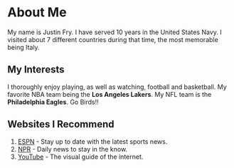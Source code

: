 # About Me

My name is Justin Fry. I have served 10 years in the United States Navy.
I visited about 7 different countries during that time, the most memorable being Italy. 

## My Interests
I thoroughly enjoy playing, as well as watching, football and basketball. 
My favorite NBA team being the **Los Angeles Lakers**.
My NFL team is the **Philadelphia Eagles**. Go Birds!! 

## Websites I Recommend
1. [ESPN](https://www.espn.com) - Stay up to date with the latest sports news.
2. [NPR](https://www.NPR.org) - Daily news to stay in the know.
3. [YouTube](https://www.youtube.com) - The visual guide of the internet.
